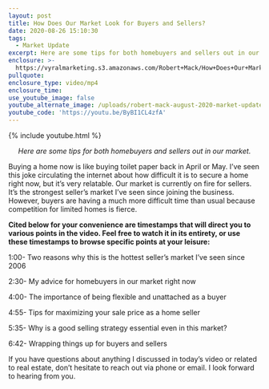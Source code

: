 ```yaml
---
layout: post
title: How Does Our Market Look for Buyers and Sellers?
date: 2020-08-26 15:10:30
tags:
  - Market Update
excerpt: Here are some tips for both homebuyers and sellers out in our market.
enclosure: >-
  https://vyralmarketing.s3.amazonaws.com/Robert+Mack/How+Does+Our+Market+Look+for+Buyers+and+Sellers_.mp4
pullquote:
enclosure_type: video/mp4
enclosure_time:
use_youtube_image: false
youtube_alternate_image: /uploads/robert-mack-august-2020-market-update-yt.jpg
youtube_code: 'https://youtu.be/ByBI1CL4zfA'
---
```


{% include youtube.html %}

<p style="text-align: center;"><em>Here are some tips for both homebuyers and sellers out in our market.</em></p>

Buying a home now is like buying toilet paper back in April or May. I’ve seen this joke circulating the internet about how difficult it is to secure a home right now, but it’s very relatable. Our market is currently on fire for sellers. It’s the strongest seller’s market I’ve seen since joining the business. However, buyers are having a much more difficult time than usual because competition for limited homes is fierce.

**Cited below for your convenience are timestamps that will direct you to various points in the video. Feel free to watch it in its entirety, or use these timestamps to browse specific points at your leisure:**

1:00- Two reasons why this is the hottest seller’s market I’ve seen since 2006

2:30- My advice for homebuyers in our market right now

4:00- The importance of being flexible and unattached as a buyer

4:55- Tips for maximizing your sale price as a home seller

5:35- Why is a good selling strategy essential even in this market?

6:42- Wrapping things up for buyers and sellers

If you have questions about anything I discussed in today’s video or related to real estate, don’t hesitate to reach out via phone or email. I look forward to hearing from you.